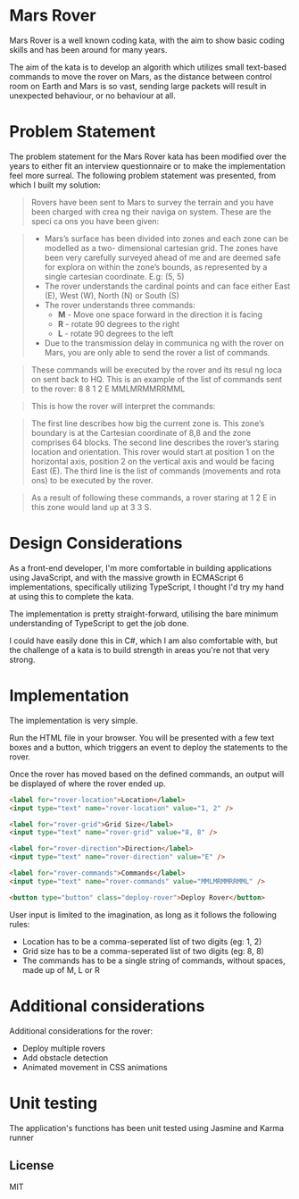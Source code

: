 # Mars Rover
Mars Rover is a well known coding kata, with the aim to show basic coding skills and has been around for many years.

The aim of the kata is to develop an algorith which utilizes small text-based commands to move the rover on Mars, as the distance between control room on Earth and Mars is so vast, sending large packets will result in unexpected behaviour, or no behaviour at all.

# Problem Statement

The problem statement for the Mars Rover kata has been modified over the years to either fit an interview questionnaire or to make the implementation feel more surreal. The following problem statement was presented, from which I built my solution:

> Rovers have been sent to Mars to survey the terrain and you have been charged with crea ng their naviga on system. These are the speci ca ons you have been given:

> - Mars’s surface has been divided into zones and each zone can be modelled as a two- dimensional cartesian grid. The zones have been very carefully surveyed ahead of me and are deemed safe for explora on within the zone’s bounds, as represented by a single cartesian coordinate. E.g: (5, 5)
> - The rover understands the cardinal points and can face either East (E), West (W), North (N) or South (S)
> - The rover understands three commands:
>   - **M** - Move one space forward in the direction it is facing
>   - **R** - rotate 90 degrees to the right
>   - **L** - rotate 90 degrees to the left
> - Due to the transmission delay in communica ng with the rover on Mars, you are only able to send the rover a list of commands.

> These commands will be executed by the rover and its resul ng loca on sent back to HQ. This is an example of the list of commands sent to the rover: 
> 8 8
> 1 2 E
> MMLMRMMRRMML

> This is how the rover will interpret the commands:

> The first line describes how big the current zone is. This zone’s boundary is at the Cartesian coordinate of 8,8 and the zone comprises 64 blocks. The second line describes the rover’s staring location and orientation. This rover would start at position 1 on the horizontal axis, position 2 on the vertical axis and would be facing East (E). The third line is the list of commands (movements and rota ons) to be executed by the rover.

> As a result of following these commands, a rover staring at 1 2 E in this zone would land up at 3 3 S.

# Design Considerations

As a front-end developer, I'm more comfortable in building applications using JavaScript, and with the massive growth in ECMAScript 6 implementations, specifically utilizing TypeScript, I thought I'd try my hand at using this to complete the kata.

The implementation is pretty straight-forward, utilising the bare minimum understanding of TypeScript to get the job done.

I could have easily done this in C#, which I am also comfortable with, but the challenge of a kata is to build strength in areas you're not that very strong.

# Implementation

The implementation is very simple.

Run the HTML file in your browser. You will be presented with a few text boxes and a button, which triggers an event to deploy the statements to the rover.

Once the rover has moved based on the defined commands, an output will be displayed of where the rover ended up.

```HTML
<label for="rover-location">Location</label>
<input type="text" name="rover-location" value="1, 2" />
```
```HTML
<label for="rover-grid">Grid Size</label>
<input type="text" name="rover-grid" value="8, 8" />
```
```HTML
<label for="rover-direction">Direction</label>
<input type="text" name="rover-direction" value="E" />
```
```HTML
<label for="rover-commands">Commands</label>
<input type="text" name="rover-commands" value="MMLMRMMRRMML" />
```
```HTML
<button type="button" class="deploy-rover">Deploy Rover</button>
```

User input is limited to the imagination, as long as it follows the following rules:

- Location has to be a comma-seperated list of two digits (eg: 1, 2)
- Grid size has to be a comma-seperated list of two digits (eg: 8, 8)
- The commands has to be a single string of commands, without spaces, made up of M, L or R

# Additional considerations

Additional considerations for the rover:

- Deploy multiple rovers
- Add obstacle detection
- Animated movement in CSS animations

# Unit testing

The application's functions has been unit tested using Jasmine and Karma runner

License
----

MIT